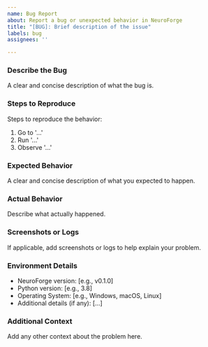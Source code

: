 ```yaml
---
name: Bug Report
about: Report a bug or unexpected behavior in NeuroForge
title: "[BUG]: Brief description of the issue"
labels: bug
assignees: ''

---
```


### **Describe the Bug**
A clear and concise description of what the bug is.

### **Steps to Reproduce**
Steps to reproduce the behavior:
1. Go to '...'
2. Run '...'
3. Observe '...'

### **Expected Behavior**
A clear and concise description of what you expected to happen.

### **Actual Behavior**
Describe what actually happened.

### **Screenshots or Logs**
If applicable, add screenshots or logs to help explain your problem.

### **Environment Details**
- NeuroForge version: [e.g., v0.1.0]
- Python version: [e.g., 3.8]
- Operating System: [e.g., Windows, macOS, Linux]
- Additional details (if any): [...]

### **Additional Context**
Add any other context about the problem here.

